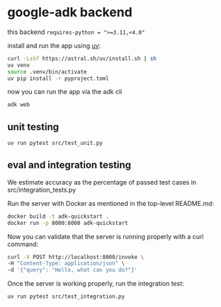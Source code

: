 # google-adk backend

this backend `requires-python = ">=3.11,<4.0"`

install and run the app using [uv](https://docs.astral.sh/uv/getting-started/installation/):

```bash
curl -LsSf https://astral.sh/uv/install.sh | sh
uv venv
source .venv/bin/activate
uv pip install -r pyproject.toml
```

now you can run the app via the adk cli

```bash
adk web
```

## unit testing

```bash
uv run pytest src/test_unit.py
```

## eval and integration testing

We estimate accuracy as the percentage of passed test cases in src/integration_tests.py

Run the server with Docker as mentioned in the top-level README.md:

```bash
docker build -t adk-quickstart .
docker run -p 8000:8000 adk-quickstart
```

Now you can validate that the server is running properly with a curl command:

```bash
curl -X POST http://localhost:8000/invoke \
-H "Content-Type: application/json" \
-d '{"query": "Hello, what can you do?"}'
```

Once the server is working properly, run the integration test:

```bash
uv run pytest src/test_integration.py
```
